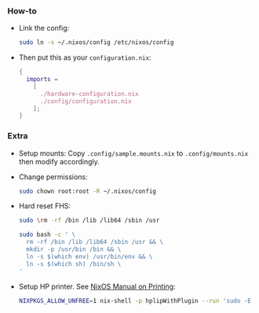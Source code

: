 ### How-to

- Link the config:

  ```sh
  sudo ln -s ~/.nixos/config /etc/nixos/config
  ```

- Then put this as your `configuration.nix`:

  ```nix
  {
    imports =
      [
        ./hardware-configuration.nix
        ./config/configuration.nix
      ];
  }
  ```

### Extra

- Setup mounts: Copy `.config/sample.mounts.nix` to `.config/mounts.nix`
  then modify accordingly.

- Change permissions:

  ```sh
  sudo chown root:root -R ~/.nixos/config
  ```

- Hard reset FHS:

  ```sh
  sudo \rm -rf /bin /lib /lib64 /sbin /usr

  sudo bash -c ' \
    rm -rf /bin /lib /lib64 /sbin /usr && \
    mkdir -p /usr/bin /bin && \
    ln -s $(which env) /usr/bin/env && \
    ln -s $(which sh) /bin/sh \
  '
  ```

- Setup HP printer. See [NixOS Manual on Printing](https://nixos.wiki/wiki/Printing):

  ```sh
  NIXPKGS_ALLOW_UNFREE=1 nix-shell -p hplipWithPlugin --run 'sudo -E hp-setup'
  ```
